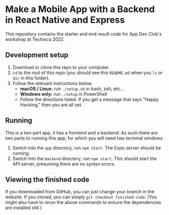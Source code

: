 # Make a Mobile App with a Backend in React Native and Express
This repository contains the starter and end result code for App Dev Club's workshop at Technica 2022.

## Development setup
1. Download or clone this repo to your computer.
2. `cd` to the root of this repo (you should see this `README.md` when you `ls` or `dir` in this folder).
3. Follow the relevant instructions below:
    * **macOS / Linux:** run `./setup.sh` in bash, zsh, etc...
    * **Windows only:** run `./setup` in PowerShell
    * Follow the directions listed. If you get a message that says "Happy Hacking," then you are all set.

## Running
This is a two part app, it has a frontend and a backend. As such there are two parts to running this app, for which you will need two terminal windows.

1. Switch into the `app` directory, run `npm start`. The Expo server should be running.
2. Switch into the `backend` directory, run `npm start`. This should start the API server, presuming there are no syntax errors.

## Viewing the finished code
If you downloaded from GitHub, you can just change your branch in the website. If you cloned, you can simply `git checkout finished-code`. (You might also have to rerun the above commands to ensure the dependencies are installed still.)
